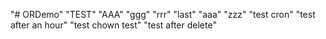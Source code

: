 "# ORDemo" 
"TEST"
"AAA"
"ggg"
"rrr"
"last"
"aaa"
"zzz"
"test cron"
"test after an hour"
"test chown test"
"test after delete"